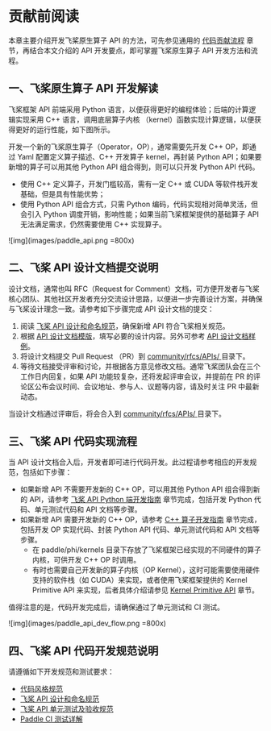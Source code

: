 # 贡献前阅读

本章主要介绍开发飞桨原生算子 API 的方法，可先参见通用的 [代码贡献流程](../code_contributing_path_cn.html) 章节，再结合本文介绍的 API 开发要点，即可掌握飞桨原生算子 API 开发方法和流程。

## 一、飞桨原生算子 API 开发解读

飞桨框架 API 前端采用 Python 语言，以便获得更好的编程体验；后端的计算逻辑实现采用 C++ 语言，调用底层算子内核 （kernel）函数实现计算逻辑，以便获得更好的运行性能，如下图所示。

开发一个新的飞桨原生算子（Operator，OP），通常需要先开发 C++ OP，即通过 Yaml 配置定义算子描述、C++ 开发算子 kernel，再封装 Python API；如果要新增的算子可以用其他 Python API 组合得到，则可以只开发 Python API 代码。

- 使用 C++ 定义算子，开发门槛较高，需有一定 C++ 或 CUDA 等软件栈开发基础，但是具有性能优势；
- 使用 Python API 组合方式，只需 Python 编码，代码实现相对简单灵活，但会引入 Python 调度开销，影响性能；如果当前飞桨框架提供的基础算子 API 无法满足需求，仍然需要使用 C++ 实现算子。

![img](images/paddle_api.png =800x)


## 二、飞桨 API 设计文档提交说明

设计文档，通常也叫 RFC（Request for Comment）文档，可方便开发者与飞桨核心团队、其他社区开发者充分交流设计思路，以便进一步完善设计方案，并确保与飞桨设计理念一致。请参考如下步骤完成 API 设计文档的提交：

1. 阅读 [飞桨 API 设计和命名规范](api_design_guidelines_standard_cn.html)，确保新增 API 符合飞桨相关规范。
2. 根据 [API 设计文档模版](https://github.com/PaddlePaddle/community/blob/master/rfcs/APIs/api_design_template.md)，填写必要的设计内容。另外可参考 [API 设计文档样例](https://github.com/PaddlePaddle/community/blob/master/rfcs/APIs/20200301_api_design_for_quantile.md)。
3. 将设计文档提交 Pull Request （PR）到 [community/rfcs/APIs/ ](https://github.com/PaddlePaddle/community/tree/master/rfcs/APIs) 目录下。
4. 等待文档接受评审和讨论，并根据各方意见修改文档。通常飞桨团队会在三个工作日内回复，如果 API 功能较复杂，还将发起评审会议，并提前在 PR 的评论区公布会议时间、会议地址、参与人、议题等内容，请及时关注 PR 中最新动态。

当设计文档通过评审后，将会合入到  [community/rfcs/APIs/ ](https://github.com/PaddlePaddle/community/tree/master/rfcs/APIs) 目录下。

## 三、飞桨 API 代码实现流程

当 API 设计文档合入后，开发者即可进行代码开发。此过程请参考相应的开发规范，包括如下步骤：

- 如果新增 API 不需要开发新的 C++ OP，可以用其他 Python API 组合得到新的 API，请参考 [飞桨 API Python 端开发指南](new_python_api_cn.html) 章节完成，包括开发 Python 代码、单元测试代码和 API 文档等步骤。
- 如果新增 API 需要开发新的 C++ OP，请参考 [C++ 算子开发指南](new_cpp_op_cn.html) 章节完成，包括开发 OP 实现代码、封装 Python API 代码、单元测试代码和 API 文档等步骤。
  - 在 paddle/phi/kernels 目录下存放了飞桨框架已经实现的不同硬件的算子内核，可供开发 C++ OP 时调用。
  - 有时也需要自己开发新的算子内核（OP Kernel），这时可能需要使用硬件支持的软件栈（如 CUDA）来实现，或者使用飞桨框架提供的 Kernel Primitive API 来实现，后者具体介绍请参见 [Kernel Primitive API](../op_optimization/kernel_primitive_api/index_cn.html) 章节。

值得注意的是，代码开发完成后，请确保通过了单元测试和 CI 测试。

![img](images/paddle_api_dev_flow.png =800x)

## 四、飞桨 API 代码开发规范说明

请遵循如下开发规范和测试要求：

- [代码风格规范](../style_guide_and_references/style_guides_cn.html)
- [飞桨 API 设计和命名规范](api_design_guidelines_standard_cn.html)
- [飞桨 API 单元测试及验收规范](api_accpetance_criteria_cn.html)
- [Paddle CI 测试详解](../style_guide_and_references/paddle_ci_manual_cn.html)
